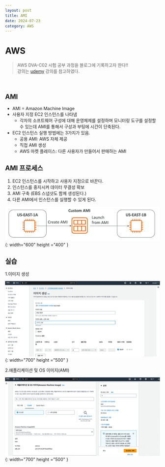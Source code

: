 ```yaml
---
layout: post
title: AMI
date: 2024-07-23
category: AWS
---
```


# AWS

> AWS DVA-C02 시험 공부 과정을 블로그에 기록하고자 한다!! <br>
> 강의는 [udemy](https://www.udemy.com/share/105Hxw3@0cQdz1131EH9l6miYRGC7Z2Im8bmTMdAo7U-M_IUQA0101eYlVeFerKpk6CkYQwlDA==/) 강의를 참고하였다.

<br>

## AMI
- AMI = Amazon Machine Image
- 사용자 지정 EC2 인스턴스를 나타냄
  - 각자의 소프트웨어 구성에 대해 운영체제를 설정하며 모니터링 도구를 설정할 수 있는데 AMI를 통해서 구성과 부팅에 시간이 단축된다. 
- EC2 인스턴스 실행 방법에는 3가지가 있음.
  - 공용 AMI: AWS 자체 제공
  - 직접 AMI 생성
  - AWS 마켓 플레이스: 다른 사용자가 만들어서 판매하는 AMI

## AMI 프로세스
1. EC2 인스턴스를 시작하고 사용자 지정으로 바꾼다.
2. 인스턴스를 중지시켜 데이터 무결성 확보
3. AMI 구축 (EBS 스냅샷도 함께 생성된다.)
4. 다른 AMI에서 인스턴스를 실행할 수 있게 된다. 

![alt text](\public\img\aws6-1.png){: width="600" height ="400" }

## 실습
1.이미지 생성

![alt text](\public\img\aws6-2.png){: width="700" height ="500" }

2.애플리케이션 및 OS 이미지(AMI)

![alt text](\public\img\aws6-3.png){: width="700" height ="500" }

